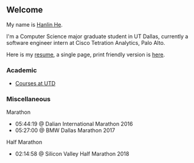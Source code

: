 ## Welcome

My name is [Hanlin He](https://www.linkedin.com/in/hehanlin/).

I'm a Computer Science major graduate student in UT Dallas, currently a software engineer intern at Cisco Tetration Analytics, Palo Alto.

Here is my [resume](https://hanlin-he.github.io/resume/), a single page,
print friendly version is [here](./resume/Resume_HanlinHE.pdf).



### Academic

- [Courses at UTD](https://hanlin-he.github.io/UTD/)

### Miscellaneous

Marathon
- 05:44:19 @ Dalian International Marathon 2016
- 05:27:00 @ BMW Dallas Marathon 2017

Half Marathon
- 02:14:58 @ Silicon Valley Half Marathon 2018
